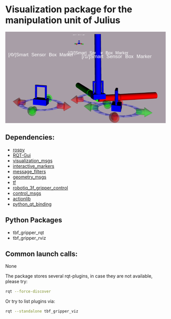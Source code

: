 # Visualization package for the manipulation unit of Julius

![Teaserimage](./teaser.png)

## Dependencies:

* [rospy](http://wiki.ros.org/rospy)
* [RQT-Gui](http://wiki.ros.org/rqt_gui)
* [visualization_msgs](http://wiki.ros.org/visualization_msgs)
* [interactive_markers](http://wiki.ros.org/interactive_markers)
* [message_filters](http://wiki.ros.org/message_filters)
* [geometry_msgs](http://wiki.ros.org/geometry_msgs)
* [tf](http://wiki.ros.org/tf)
* [robotiq_3f_gripper_control](http://wiki.ros.org/robotiq_3f_gripper_control)
* [control_msgs](http://wiki.ros.org/control_msgs)
* [actionlib](http://wiki.ros.org/actionlib)
* [python_qt_binding](http://wiki.ros.org/python_qt_binding)

## Python Packages

* tbf_gripper_rqt
* tbf_gripper_rviz

## Common launch calls:

None

The package stores several rqt-plugins, in case they are not available, please try:
```bash
rqt --force-discover
```
Or try to list plugins via:
```bash
rqt --standalone tbf_gripper_viz 
```